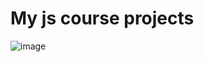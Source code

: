 # My js course projects
![image](https://github.com/user-attachments/assets/942cc9b5-d997-4bf5-b613-e1f7f176ee81)
